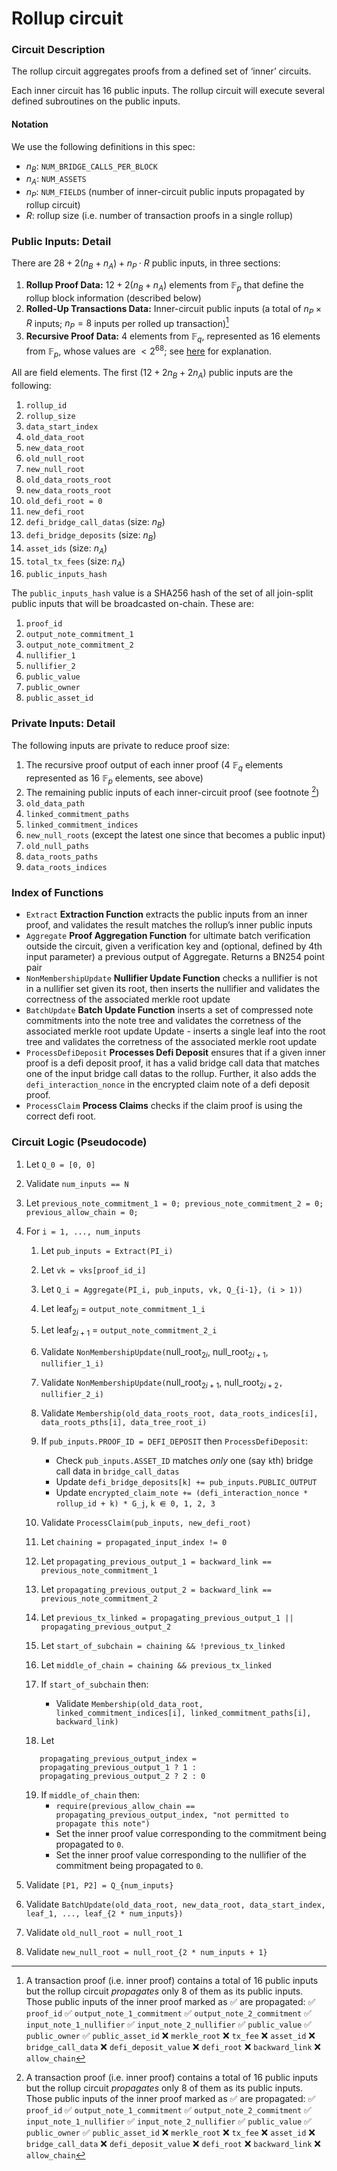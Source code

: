 # Rollup circuit

### Circuit Description

The rollup circuit aggregates proofs from a defined set of ‘inner’ circuits.

Each inner circuit has 16 public inputs. The rollup circuit will execute several defined subroutines on the public inputs.

#### Notation

We use the following definitions in this spec:

- $n_B:$ `NUM_BRIDGE_CALLS_PER_BLOCK`
- $n_A:$ `NUM_ASSETS`
- $n_P:$ `NUM_FIELDS` (number of inner-circuit public inputs propagated by rollup circuit)
- $R:$ rollup size (i.e. number of transaction proofs in a single rollup)

### Public Inputs: Detail

There are $28 + 2(n_B + n_A) + n_P \cdot R$ public inputs, in three sections:

1. **Rollup Proof Data:** $12 + 2(n_B + n_A)$ elements from $\mathbb{F}_p$ that define the rollup block information (described below)
2. **Rolled-Up Transactions Data:** Inner-circuit public inputs (a total of $n_P \times R$ inputs; $n_P = 8$ inputs per rolled up transaction)[^1]
3. **Recursive Proof Data:** $4$ elements from $\mathbb{F}_q$, represented as $16$ elements from $\mathbb{F}_p$, whose values are $<2^{68}$; see [here](https://hackmd.io/LoEG5nRHQe-PvstVaD51Yw) for explanation.

All are field elements. The first $(12 + 2n_B + 2n_A)$ public inputs are the following:

1. `rollup_id`
2. `rollup_size`
3. `data_start_index`
4. `old_data_root`
5. `new_data_root`
6. `old_null_root`
7. `new_null_root`
8. `old_data_roots_root`
9. `new_data_roots_root`
10. `old_defi_root = 0`
11. `new_defi_root`
12. `defi_bridge_call_datas` (size: $n_B$)
13. `defi_bridge_deposits` (size: $n_B$)
14. `asset_ids` (size: $n_A$)
15. `total_tx_fees` (size: $n_A$)
16. `public_inputs_hash`

The `public_inputs_hash` value is a SHA256 hash of the set of all join-split public inputs that will be broadcasted on-chain. These are:

1. `proof_id`
1. `output_note_commitment_1`
1. `output_note_commitment_2`
1. `nullifier_1`
1. `nullifier_2`
1. `public_value`
1. `public_owner`
1. `public_asset_id`

### Private Inputs: Detail

The following inputs are private to reduce proof size:

1. The recursive proof output of each inner proof (4 $\mathbb{F}_q$ elements represented as 16 $\mathbb{F}_p$ elements, see above)
1. The remaining public inputs of each inner-circuit proof (see footnote [^1])
1. `old_data_path`
1. `linked_commitment_paths`
1. `linked_commitment_indices`
1. `new_null_roots` (except the latest one since that becomes a public input)
1. `old_null_paths`
1. `data_roots_paths`
1. `data_roots_indices`

### Index of Functions

- `Extract` **Extraction Function** extracts the public inputs from an inner proof, and validates the result matches the rollup’s inner public inputs
- `Aggregate` **Proof Aggregation Function** for ultimate batch verification outside the circuit, given a verification key and (optional, defined by 4th input parameter) a previous output of Aggregate. Returns a BN254 point pair
- `NonMembershipUpdate` **Nullifier Update Function** checks a nullifier is not in a nullifier set given its root, then inserts the nullifier and validates the correctness of the associated merkle root update
- `BatchUpdate` **Batch Update Function** inserts a set of compressed note commitments into the note tree and validates the corretness of the associated merkle root update
  Update - inserts a single leaf into the root tree and validates the corretness of the associated merkle root update
- `ProcessDefiDeposit` **Processes Defi Deposit** ensures that if a given inner proof is a defi deposit proof, it has a valid bridge call data that matches one of the input bridge call datas to the rollup. Further, it also adds the `defi_interaction_nonce` in the encrypted claim note of a defi deposit proof.
- `ProcessClaim` **Process Claims** checks if the claim proof is using the correct defi root.

### Circuit Logic (Pseudocode)

1. Let `Q_0 = [0, 0]`
1. Validate `num_inputs == N`
1. Let `previous_note_commitment_1 = 0; previous_note_commitment_2 = 0; previous_allow_chain = 0;`
1. For `i = 1, ..., num_inputs`

   1. Let `pub_inputs = Extract(PI_i)`
   1. Let `vk = vks[proof_id_i]`
   1. Let `Q_i = Aggregate(PI_i, pub_inputs, vk, Q_{i-1}, (i > 1))`
   1. Let $\text{leaf}_{2i}$ = `output_note_commitment_1_i`
   1. Let $\text{leaf}_{2i+1}$ = `output_note_commitment_2_i`
   1. Validate `NonMembershipUpdate(`$\text{null_root}_{2i}$, $\text{null_root}_{2i+1}$, `nullifier_1_i)`
   1. Validate `NonMembershipUpdate(`$\text{null_root}_{2i + 1}$, $\text{null_root}_{2i+2}$`, nullifier_2_i)`
   1. Validate `Membership(old_data_roots_root, data_roots_indices[i], data_roots_pths[i], data_tree_root_i)`
   1. If `pub_inputs.PROOF_ID = DEFI_DEPOSIT` then `ProcessDefiDeposit`:
      - Check `pub_inputs.ASSET_ID` matches _only_ one (say `k`th) bridge call data in `bridge_call_datas`
      - Update `defi_bridge_deposits[k] += pub_inputs.PUBLIC_OUTPUT`
      - Update `encrypted_claim_note += (defi_interaction_nonce * rollup_id + k) * G_j`, `k ⋹ 0, 1, 2, 3`
   1. Validate `ProcessClaim(pub_inputs, new_defi_root)`

   1. Let `chaining = propagated_input_index != 0`
   1. Let `propagating_previous_output_1 = backward_link == previous_note_commitment_1`
   1. Let `propagating_previous_output_2 = backward_link == previous_note_commitment_2`
   1. Let `previous_tx_linked = propagating_previous_output_1 || propagating_previous_output_2`
   1. Let `start_of_subchain = chaining && !previous_tx_linked`
   1. Let `middle_of_chain = chaining && previous_tx_linked`
   1. If `start_of_subchain` then:
      - Validate `Membership(old_data_root, linked_commitment_indices[i], linked_commitment_paths[i], backward_link)`
   1. Let

   ```
      propagating_previous_output_index =
      propagating_previous_output_1 ? 1 :
      propagating_previous_output_2 ? 2 : 0
   ```

   19. If `middle_of_chain` then:
       - `require(previous_allow_chain == propagating_previous_output_index, "not permitted to propagate this note")`
       - Set the inner proof value corresponding to the commitment being propagated to `0`.
       - Set the inner proof value corresponding to the nullifier of the commitment being propagated to `0`.

1. Validate `[P1, P2] = Q_{num_inputs}`
1. Validate `BatchUpdate(old_data_root, new_data_root, data_start_index, leaf_1, ..., leaf_{2 * num_inputs})`
1. Validate `old_null_root = null_root_1`
1. Validate `new_null_root = null_root_{2 * num_inputs + 1}`

[^1]:
    A transaction proof (i.e. inner proof) contains a total of 16 public inputs but the rollup circuit _propagates_ only 8 of them as its public inputs. Those public inputs of the inner proof marked as ✅ are propagated:
    ✅ `proof_id`
    ✅ `output_note_1_commitment`
    ✅ `output_note_2_commitment`
    ✅ `input_note_1_nullifier`
    ✅ `input_note_2_nullifier`
    ✅ `public_value`
    ✅ `public_owner`
    ✅ `public_asset_id`
    ❌ `merkle_root`
    ❌ `tx_fee`
    ❌ `asset_id`
    ❌ `bridge_call_data`
    ❌ `defi_deposit_value`
    ❌ `defi_root`
    ❌ `backward_link`
    ❌ `allow_chain`
